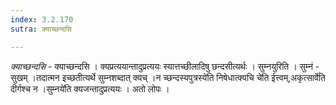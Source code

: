 ```yaml
---
index: 3.2.170
sutra: क्याच्छन्दसि

---
```

_क्याच्छन्दसि_ - क्याच्छन्दसि । क्यप्रत्ययान्तादुप्रत्ययः स्यात्तच्छीलादिषु छन्दसीत्यर्थः । सुम्नयुरिति । सुम्नं - सुखम् ।तदात्मन इच्छतीत्यर्थे सुम्नशब्दात् क्यच् ।न च्छन्दस्यपुत्रस्ये॑ति निषेधात्क्यचि चे॑ति ईत्त्वम्,अकृत्सार्वे॑ति दीर्गश्च न ।सुम्नये॑ति क्यजन्तादुप्रत्ययः । अतो लोपः ।